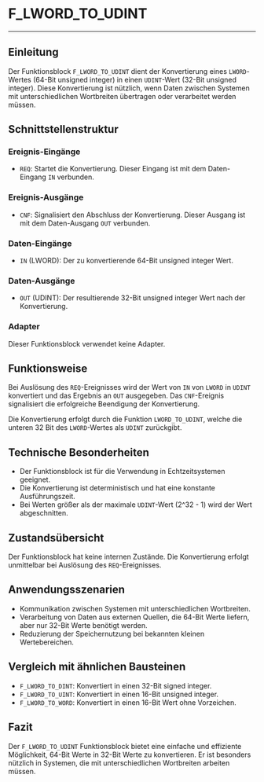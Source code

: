 # F_LWORD_TO_UDINT

* * * * * * * * * *
## Einleitung
Der Funktionsblock `F_LWORD_TO_UDINT` dient der Konvertierung eines `LWORD`-Wertes (64-Bit unsigned integer) in einen `UDINT`-Wert (32-Bit unsigned integer). Diese Konvertierung ist nützlich, wenn Daten zwischen Systemen mit unterschiedlichen Wortbreiten übertragen oder verarbeitet werden müssen.

## Schnittstellenstruktur

### **Ereignis-Eingänge**
- `REQ`: Startet die Konvertierung. Dieser Eingang ist mit dem Daten-Eingang `IN` verbunden.

### **Ereignis-Ausgänge**
- `CNF`: Signalisiert den Abschluss der Konvertierung. Dieser Ausgang ist mit dem Daten-Ausgang `OUT` verbunden.

### **Daten-Eingänge**
- `IN` (LWORD): Der zu konvertierende 64-Bit unsigned integer Wert.

### **Daten-Ausgänge**
- `OUT` (UDINT): Der resultierende 32-Bit unsigned integer Wert nach der Konvertierung.

### **Adapter**
Dieser Funktionsblock verwendet keine Adapter.

## Funktionsweise
Bei Auslösung des `REQ`-Ereignisses wird der Wert von `IN` von `LWORD` in `UDINT` konvertiert und das Ergebnis an `OUT` ausgegeben. Das `CNF`-Ereignis signalisiert die erfolgreiche Beendigung der Konvertierung.

Die Konvertierung erfolgt durch die Funktion `LWORD_TO_UDINT`, welche die unteren 32 Bit des `LWORD`-Wertes als `UDINT` zurückgibt.

## Technische Besonderheiten
- Der Funktionsblock ist für die Verwendung in Echtzeitsystemen geeignet.
- Die Konvertierung ist deterministisch und hat eine konstante Ausführungszeit.
- Bei Werten größer als der maximale `UDINT`-Wert (2^32 - 1) wird der Wert abgeschnitten.

## Zustandsübersicht
Der Funktionsblock hat keine internen Zustände. Die Konvertierung erfolgt unmittelbar bei Auslösung des `REQ`-Ereignisses.

## Anwendungsszenarien
- Kommunikation zwischen Systemen mit unterschiedlichen Wortbreiten.
- Verarbeitung von Daten aus externen Quellen, die 64-Bit Werte liefern, aber nur 32-Bit Werte benötigt werden.
- Reduzierung der Speichernutzung bei bekannten kleinen Wertebereichen.

## Vergleich mit ähnlichen Bausteinen
- `F_LWORD_TO_DINT`: Konvertiert in einen 32-Bit signed integer.
- `F_LWORD_TO_UINT`: Konvertiert in einen 16-Bit unsigned integer.
- `F_LWORD_TO_WORD`: Konvertiert in einen 16-Bit Wert ohne Vorzeichen.

## Fazit
Der `F_LWORD_TO_UDINT` Funktionsblock bietet eine einfache und effiziente Möglichkeit, 64-Bit Werte in 32-Bit Werte zu konvertieren. Er ist besonders nützlich in Systemen, die mit unterschiedlichen Wortbreiten arbeiten müssen.